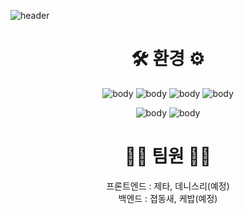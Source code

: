 
![header](https://capsule-render.vercel.app/api?type=slice&color=1D1C1A&height=300&text=NULL&fontColor=FAF8F6&fontAlign=70&rotate=20&fontAlignY=28&desc=with%20undefined&descAlign=70&descAlignY=44&fontSize=101&descSize=20)

<div align="center">

# 🛠 환경 ⚙️

![body](https://img.shields.io/badge/HTML5-E34F26?style=flat-square&logo=HTML5&logoColor=white) ![body](https://img.shields.io/badge/CSS3-1572B6?style=flat-square&logo=CSS3&logoColor=white) ![body](https://img.shields.io/badge/TypeScript-3178C6?style=flat-square&logo=TypeScript&logoColor=white) ![body](https://img.shields.io/badge/React-61dafb?style=flat-square&logo=React&logoColor=white)

![body](https://img.shields.io/badge/Python-3766AB?style=flat-square&logo=Python&logoColor=white) ![body](https://img.shields.io/badge/MongoDB-47A248?style=flat-square&logo=MongoDB&logoColor=white)

# 🧑‍💻 팀원 👩‍💻
프론트엔드 : 제타, 데니스리(예정)   
백엔드 : 졉동새, 케밥(예정)    
</div